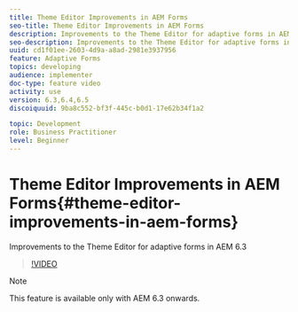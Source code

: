```yaml
---
title: Theme Editor Improvements in AEM Forms
seo-title: Theme Editor Improvements in AEM Forms
description: Improvements to the Theme Editor for adaptive forms in AEM 6.3
seo-description: Improvements to the Theme Editor for adaptive forms in AEM 6.3
uuid: cd1f01ee-2603-4d9a-a8ad-2981e3937956
feature: Adaptive Forms
topics: developing
audience: implementer
doc-type: feature video
activity: use
version: 6.3,6.4,6.5
discoiquuid: 9ba8c552-bf3f-445c-b0d1-17e62b34f1a2

topic: Development
role: Business Practitioner
level: Beginner
---
```


# Theme Editor Improvements in AEM Forms{#theme-editor-improvements-in-aem-forms}

Improvements to the Theme Editor for adaptive forms in AEM 6.3

>[!VIDEO](https://video.tv.adobe.com/v/19497?quality=9&learn=on)

>[!NOTE]
>
>This feature is available only with AEM 6.3 onwards.

